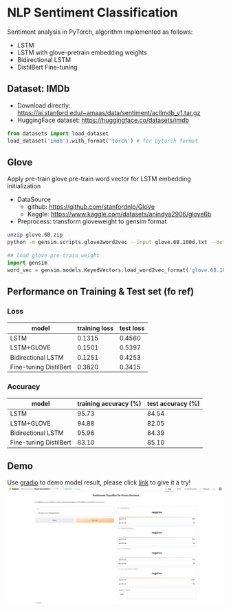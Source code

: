 # NLP Sentiment Classification
Sentiment analysis in PyTorch, algorithm implemented as follows:
- LSTM
- LSTM with glove-pretrain embedding weights
- Bidirectional LSTM
- DistilBert Fine-tuning

## Dataset: IMDb
* Download directly: https://ai.stanford.edu/~amaas/data/sentiment/aclImdb_v1.tar.gz
* HuggingFace dataset: https://huggingface.co/datasets/imdb
```python
from datasets import load_dataset
load_dataset('imdb').with_format('torch') # for pytorch format
```

## Glove
Apply pre-train glove pre-train word vector for LSTM embedding initialization
* DataSource
    * github: https://github.com/stanfordnlp/GloVe
    * Kaggle: https://www.kaggle.com/datasets/anindya2906/glove6b
* Preprocess: transform gloveweight to gensim format
```bash
unzip glove.6B.zip
python -m gensim.scripts.glove2word2vec --input glove.6B.100d.txt --output glove.6B.100d.w2vformat.txt
```
```python
## load glove pre-train weight
import gensim
word_vec = gensim.models.KeyedVectors.load_word2vec_format('glove.6B.100d.w2vformat.txt', binary=False, encoding='utf-8')
```
## Performance on Training & Test set (fo ref)
### Loss
|model|training loss|test loss|
|---|---|---|
|LSTM|0.1315|0.4560|
|LSTM+GLOVE|0.1501|0.5397|
|Bidirectional LSTM|0.1251|0.4253|
|Fine-tuning DistilBert|0.3820|0.3415|

### Accuracy
|model|training accuracy (%) |test accuracy (%)|
|---|---|---|
|LSTM|95.73|84.54|
|LSTM+GLOVE|94.88|82.05|
|Bidirectional LSTM|95.96|84.39|
|Fine-tuning DistilBert|83.10|85.10|

## Demo
Use [gradio](https://www.gradio.app/) to demo model result, please click [link](https://huggingface.co/spaces/zolakarary/SentimentClf) to give it a try!
![image](demo.png)


